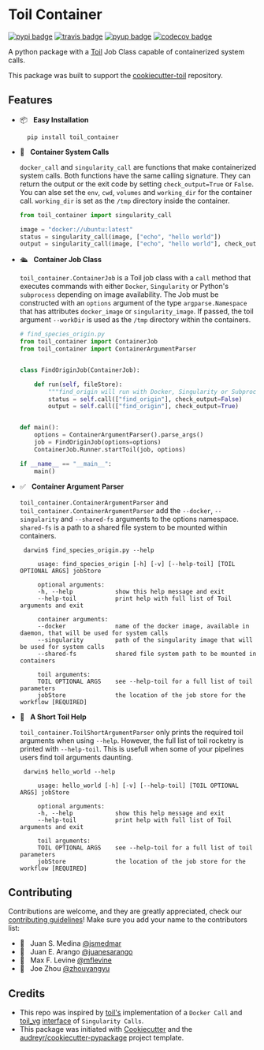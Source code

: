 # Toil Container

[![pypi badge][pypi_badge]][pypi_base]
[![travis badge][travis_badge]][travis_base]
[![pyup badge][pyup_badge]][pyup_base]
[![codecov badge][codecov_badge]][codecov_base]

A python package with a [Toil] Job Class capable of containerized system calls.

This package was built to support the [cookiecutter-toil] repository.

## Features

* 📦 &nbsp; **Easy Installation**

        pip install toil_container

* 🐳  &nbsp; **Container System Calls**

     `docker_call` and `singularity_call` are functions that make containerized system calls. Both functions have the same calling signature. They can return the output or the exit code by setting `check_output=True` or `False`. You can alse set the `env`, `cwd`, `volumes` and `working_dir` for the container call. `working_dir` is set as the `/tmp` directory inside the container.

    ```python
    from toil_container import singularity_call

    image = "docker://ubuntu:latest"
    status = singularity_call(image, ["echo", "hello world"])
    output = singularity_call(image, ["echo", "hello world"], check_output=True)
    ```

* 🛳  &nbsp; **Container Job Class**

    `toil_container.ContainerJob` is a Toil job class with a `call` method that executes commands with either `Docker`, `Singularity` or Python's `subprocess` depending on image availability. The Job must be constructed with an `options` argument of the type `argparse.Namespace` that has attributes `docker_image` or `singularity_image`. If passed, the toil argument `--workDir` is used as the `/tmp` directory within the containers.

    ```python
    # find_species_origin.py
    from toil_container import ContainerJob
    from toil_container import ContainerArgumentParser


    class FindOriginJob(ContainerJob):

        def run(self, fileStore):
            """find_origin will run with Docker, Singularity or Subprocess."""
            status = self.call(["find_origin"], check_output=False)
            output = self.call(["find_origin"], check_output=True)


    def main():
        options = ContainerArgumentParser().parse_args()
        job = FindOriginJob(options=options)
        ContainerJob.Runner.startToil(job, options)

    if __name__ == "__main__":
        main()
    ```

* ✅ &nbsp; **Container Argument Parser**

    `toil_container.ContainerArgumentParser` and `toil_container.ContainerArgumentParser` add the `--docker`, `--singularity` and `--shared-fs` arguments to the options namespace. `shared-fs` is a path to a shared file system to be mounted within containers.

       darwin$ find_species_origin.py --help

           usage: find_species_origin [-h] [-v] [--help-toil] [TOIL OPTIONAL ARGS] jobStore

           optional arguments:
           -h, --help            show this help message and exit
           --help-toil           print help with full list of Toil arguments and exit

           container arguments:
           --docker              name of the docker image, available in daemon, that will be used for system calls
           --singularity         path of the singularity image that will be used for system calls
           --shared-fs           shared file system path to be mounted in containers

           toil arguments:
           TOIL OPTIONAL ARGS    see --help-toil for a full list of toil parameters
           jobStore              the location of the job store for the workflow [REQUIRED]

* 📘 &nbsp; **A Short Toil Help**

    `toil_container.ToilShortArgumentParser` only prints the required toil arguments when using `--help`. However, the full list of toil rocketry is printed with `--help-toil`. This is usefull when some of your pipelines users find toil arguments daunting.

       darwin$ hello_world --help

           usage: hello_world [-h] [-v] [--help-toil] [TOIL OPTIONAL ARGS] jobStore

           optional arguments:
           -h, --help            show this help message and exit
           --help-toil           print help with full list of Toil arguments and exit

           toil arguments:
           TOIL OPTIONAL ARGS    see --help-toil for a full list of toil parameters
           jobStore              the location of the job store for the workflow [REQUIRED]

## Contributing

Contributions are welcome, and they are greatly appreciated, check our [contributing guidelines](CONTROBUTING.md)! Make sure you add your name to the contributors list:

* 🐋 &nbsp; Juan S. Medina [@jsmedmar](https://github.com/jsmedmar)
* 🐴 &nbsp; Juan E. Arango [@juanesarango](https://github.com/juanesarango)
* 🐒 &nbsp; Max F. Levine [@mflevine](https://github.com/mflevine)
* 🐼 &nbsp; Joe Zhou [@zhouyangyu](https://github.com/zhouyangyu)

## Credits

* This repo was inspired by [toil's][toil_docker] implementation of a `Docker Call` and [toil_vg] [interface][singularity_pr] of `Singularity Calls`.
* This package was initiated with [Cookiecutter] and the [audreyr/cookiecutter-pypackage] project template.

<!-- References -->
[toil_docker]: https://github.com/BD2KGenomics/toil/blob/master/src/toil/lib/docker.py
[toil_vg]: https://github.com/vgteam/toil-vg
[singularity_pr]: https://github.com/BD2KGenomics/toil/pull/1805
[Cookiecutter]: https://github.com/audreyr/cookiecutter
[audreyr/cookiecutter-pypackage]: https://github.com/audreyr/cookiecutter-pypackage
[toil]: http://toil.readthedocs.io/
[cookiecutter-toil]: https://github.com/leukgen/cookiecutter-toil

<!-- Badges -->
[codecov_badge]: https://codecov.io/gh/leukgen/toil_container/branch/master/graph/badge.svg
[codecov_base]: https://codecov.io/gh/leukgen/toil_container
[pypi_badge]: https://img.shields.io/pypi/v/toil_container.svg
[pypi_base]: https://pypi.python.org/pypi/toil_container
[pyup_badge]: https://pyup.io/repos/github/leukgen/toil_container/shield.svg
[pyup_base]: https://pyup.io/repos/github/leukgen/toil_container/
[travis_badge]: https://img.shields.io/travis/leukgen/toil_container.svg
[travis_base]: https://travis-ci.org/leukgen/toil_container

